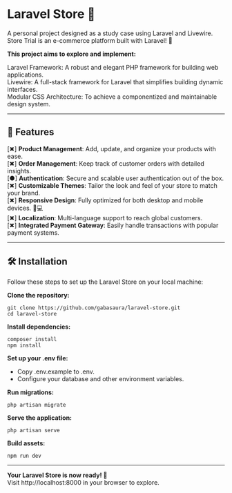 # Laravel Store 🛒

A personal project designed as a study case using Laravel and Livewire.  
Store Trial is an e-commerce platform built with Laravel! 🚀

**This project aims to explore and implement:**
  
Laravel Framework: A robust and elegant PHP framework for building web applications.  
Livewire: A full-stack framework for Laravel that simplifies building dynamic interfaces.  
Modular CSS Architecture: To achieve a componentized and maintainable design system.  

---

## 🌟 Features

[✖︎] **Product Management**: Add, update, and organize your products with ease.  
[✖︎] **Order Management**: Keep track of customer orders with detailed insights.  
[●] **Authentication**: Secure and scalable user authentication out of the box.  
[✖︎] **Customizable Themes**: Tailor the look and feel of your store to match your brand.  
[✖︎] **Responsive Design**: Fully optimized for both desktop and mobile devices. 📱💻  
[✖︎] **Localization**: Multi-language support to reach global customers.  
[✖︎] **Integrated Payment Gateway**: Easily handle transactions with popular payment systems.  

---

## 🛠️ Installation

Follow these steps to set up the Laravel Store on your local machine:

**Clone the repository:**
   ```
   git clone https://github.com/gabasaura/laravel-store.git
   cd laravel-store
   ```
**Install dependencies:**
   ```
   composer install
   npm install
   ```
**Set up your .env file:**
- Copy .env.example to .env.
- Configure your database and other environment variables.  

**Run migrations:**
   ```
   php artisan migrate
   ```
**Serve the application:**
   ```
   php artisan serve
   ```
**Build assets:**  
   ```
   npm run dev
   ```
---
**Your Laravel Store is now ready! 🎉**   
Visit http://localhost:8000 in your browser to explore.

